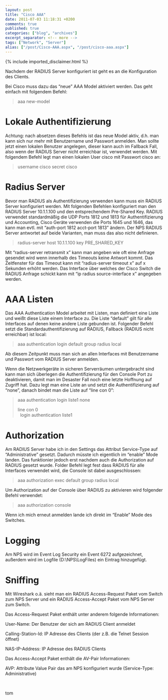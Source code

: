 ```yaml
---
layout: post
title: "Cisco AAA"
date: 2011-07-03 11:18:31 +0200
comments: true
published: true
categories: ["blog", "archives"]
excerpt_separator: <!-- more -->
tags: ["Network", "Server"]
alias: ["/post/Cisco-AAA.aspx", "/post/cisco-aaa.aspx"]
---
```

<!-- more -->
{% include imported_disclaimer.html %}
<p>Nachdem der RADIUS Server konfiguriert ist geht es an die Konfiguration des Clients.</p>  <p>Bei Cisco muss dazu das “neue” AAA Model aktiviert werden. Das geht einfach mit folgendem Befehl:</p>  <blockquote>   <p>aaa new-model      <br /></p> </blockquote>  <h1></h1>  <h1>Lokale Authentifizierung</h1>  <p>Achtung: nach absetzen dieses Befehls ist das neue Model aktiv, d.h. man kann sich nur mehr mit Benutzername und Passwort anmelden. Man sollte jetzt einen lokalen Benutzer angelegen, dieser kann auch im Fallback Fall, also wenn der RADIUS Server nicht erreichbar ist, verwendet werden. Mit folgendem Befehl legt man einen lokalen User cisco mit Passwort cisco an:</p>  <blockquote>   <p>username cisco secret cisco </p> </blockquote>  <h1>Radius Server</h1>  <p>Bevor man RADIUS als Authentifizierung verwenden kann muss ein RADIUS Server konfiguriert werden. Mit folgenden Befehlen konfiguriert man den RADIUS Server 10.1.1.100 und den entsprechendem Pre-Shared Key. RADIUS verwendet standardmäßig die UDP Ports 1812 und 1813 für Authentifizierung und Accounting, Cisco Geräte verwenden die Ports 1645 und 1646, das kann man evtl. mit “auth-port 1812 acct-port 1813” ändern. Der NPS RADIUS Server antwortet auf beide Varianten, man muss das also nicht definieren.</p>  <blockquote>   <p>radius-server host 10.1.1.100 key PRE_SHARED_KEY</p> </blockquote>  <p>Mit “radius-server retransmit x” kann man angeben wie oft eine Anfrage gesendet wird wenn innerhalb des Timeouts keine Antwort kommt. Das Zeitfenster für das Timeout kann mit “radius-server timeout x” auf x Sekunden erhöht werden. Das Interface über welches der Cisco Switch die RADIUS Anfrage schickt kann mit “ip radius source-interface x” angegeben werden.</p>  <h1>AAA Listen</h1>  <p>Das AAA Authentication Model arbeitet mit Listen, man definiert eine Liste und weißt diese Liste einem Interface zu. Die Liste “default” gilt für alle Interfaces auf denen keine andere Liste gebunden ist. Folgender Befehl setzt die Standardauthentifizierung auf RADIUS, Fallback (RADIUS nicht erreichbar) ist local:</p>  <blockquote>   <p>aaa authentication login default group radius local      <br /></p> </blockquote>  <p>Ab diesem Zeitpunkt muss man sich an allen Interfaces mit Benutzername und Passwort vom RADIUS Server anmelden.</p>  <p>Wenn die Netzwerkgeräte in sicheren Serverräumen untergebracht sind kann man sich überlegen die Authentifizierung für den Console Port zu deaktivieren, damit man im Desaster Fall noch eine letzte Hoffnung auf Zugriff hat. Dazu legt man eine Liste an und setzt die Authentifizierung auf “none”, danach bindet man die Liste auf “line con 0”:</p>  <blockquote>   <p>aaa authentication login liste1 none</p>    <p>line con 0      <br />&#160; login authentication liste1</p> </blockquote>  <h1>Authorization</h1>  <p>Am RADIUS Server habe ich in den Settings das Attribut Service-Type auf “Administrative” gesetzt. Dadurch müsste ich eigentlich im “enable” Mode landen. Das funktionier jedoch erst nachdem auch die Authorization auf RADIUS gesetzt wurde. Folder Befehl legt fest dass RADIUS für alle Interfaces verwendet wird, die Console ist dabei ausgeschlossen:</p>  <blockquote>   <p>aaa authorization exec default group radius local</p> </blockquote>  <p>Um Authorization auf der Console über RADIUS zu aktivieren wird folgender Befehl verwendet:</p>  <blockquote>   <p>aaa authorization console</p> </blockquote>  <p>Wenn ich mich erneut anmelden lande ich direkt im “Enable” Mode des Switches.</p>  <h1>Logging</h1>  <p>Am NPS wird im Event Log Security ein Event 6272 aufgezeichnet, außerdem wird im Logfile (D:\NPS\LogFiles) ein Eintrag hinzugefügt.</p>  <h1>Sniffing</h1>  <p>Mit Wireshark o.ä. sieht man ein RADIUS Access-Request Paket vom Switch zum NPS Server und ein RADIUS Access-Accept Paket vom NPS Server zum Switch.</p>  <p>Das Access-Request Paket enthält unter anderem folgende Informationen:</p>  <p>User-Name: Der Benutzer der sich am RADIUS Client anmeldet</p>  <p>Calling-Station-Id: IP Adresse des Clients (der z.B. die Telnet Session öffnet)</p>  <p>NAS-IP-Address: IP Adresse des RADIUS Clients</p>  <p>Das Access-Accept Paket enthält die AV-Pair Informationen:</p>  <p>AVP: Attribute Value Pair das am NPS konfiguriert wurde (Service-Type: Administrative)</p>    <p>&#160;</p>  <p>tom</p>
